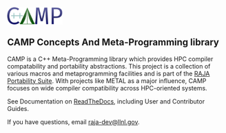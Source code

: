 # <img src="/share/camp/logo/camp2-gradient.png" width="128" valign="middle" alt="Camp"/>

## CAMP Concepts And Meta-Programming library

CAMP is a C++ Meta-Programming library which provides HPC compiler compatability
and portability abstractions. This project is a collection of various macros and 
metaprogramming facilities and is part of the [RAJA Portability Suite](https://computing.llnl.gov/projects/raja-managing-application-portability-next-generation-platforms). 
With projects like METAL as a major influence, CAMP focuses on wide compiler 
compatibility across HPC-oriented systems.

See Documentation on [ReadTheDocs](https://camp.readthedocs.io/en/latest/), including User and Contributor Guides.

If you have questions, email raja-dev@llnl.gov.
